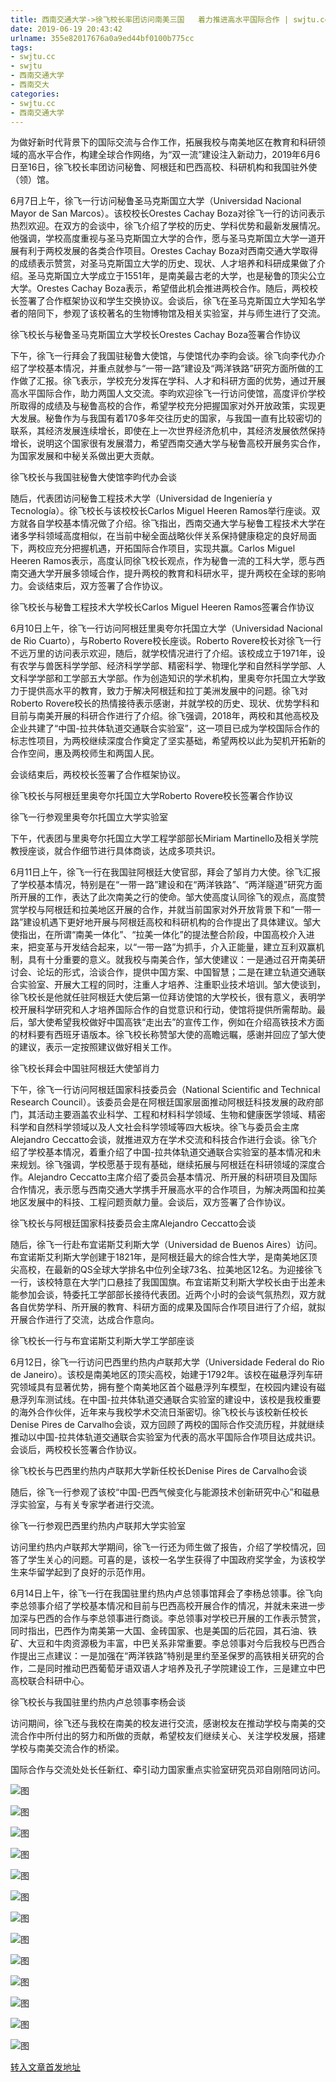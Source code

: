 ```yaml
---
title: 西南交通大学->徐飞校长率团访问南美三国   着力推进高水平国际合作 | swjtu.cc
date: 2019-06-19 20:43:42
urlname: 355e82017676a0a9ed44bf0100b775cc
tags: 
- swjtu.cc
- swjtu
- 西南交通大学
- 西南交大
categories:
- swjtu.cc
- 西南交通大学
---
```



为做好新时代背景下的国际交流与合作工作，拓展我校与南美地区在教育和科研领域的高水平合作，构建全球合作网络，为“双一流”建设注入新动力，2019年6月6日至16日，徐飞校长率团访问秘鲁、阿根廷和巴西高校、科研机构和我国驻外使（领）馆。

6月7日上午，徐飞一行访问秘鲁圣马克斯国立大学（Universidad Nacional Mayor de San Marcos）。该校校长Orestes Cachay Boza对徐飞一行的访问表示热烈欢迎。在双方的会谈中，徐飞介绍了学校的历史、学科优势和最新发展情况。他强调，学校高度重视与圣马克斯国立大学的合作，愿与圣马克斯国立大学一道开展有利于两校发展的各类合作项目。Orestes Cachay Boza对西南交通大学取得的成绩表示赞赏，对圣马克斯国立大学的历史、现状、人才培养和科研成果做了介绍。圣马克斯国立大学成立于1551年，是南美最古老的大学，也是秘鲁的顶尖公立大学。Orestes Cachay Boza表示，希望借此机会推进两校合作。随后，两校校长签署了合作框架协议和学生交换协议。会谈后，徐飞在圣马克斯国立大学知名学者的陪同下，参观了该校著名的生物博物馆及相关实验室，并与师生进行了交流。

徐飞校长与秘鲁圣马克斯国立大学校长Orestes Cachay Boza签署合作协议

下午，徐飞一行拜会了我国驻秘鲁大使馆，与使馆代办李昀会谈。徐飞向李代办介绍了学校基本情况，并重点就参与“一带一路”建设及“两洋铁路”研究方面所做的工作做了汇报。徐飞表示，学校充分发挥在学科、人才和科研方面的优势，通过开展高水平国际合作，助力两国人文交流。李昀欢迎徐飞一行访问使馆，高度评价学校所取得的成绩及与秘鲁高校的合作，希望学校充分把握国家对外开放政策，实现更大发展。秘鲁作为与我国有着170多年交往历史的国家，与我国一直有比较密切的联系，其经济发展连续增长，即使在上一次世界经济危机中，其经济发展依然保持增长，说明这个国家很有发展潜力，希望西南交通大学与秘鲁高校开展务实合作，为国家发展和中秘关系做出更大贡献。

徐飞校长与我国驻秘鲁大使馆李昀代办会谈

随后，代表团访问秘鲁工程技术大学（Universidad de Ingeniería y Tecnología）。徐飞校长与该校校长Carlos Miguel Heeren Ramos举行座谈。双方就各自学校基本情况做了介绍。徐飞指出，西南交通大学与秘鲁工程技术大学在诸多学科领域高度相似，在当前中秘全面战略伙伴关系保持健康稳定的良好局面下，两校应充分把握机遇，开拓国际合作项目，实现共赢。Carlos Miguel Heeren Ramos表示，高度认同徐飞校长观点，作为秘鲁一流的工科大学，愿与西南交通大学开展多领域合作，提升两校的教育和科研水平，提升两校在全球的影响力。会谈结束后，双方签署了合作协议。

徐飞校长与秘鲁工程技术大学校长Carlos Miguel Heeren Ramos签署合作协议

6月10日上午，徐飞一行访问阿根廷里奥夸尔托国立大学（Universidad Nacional de Rio Cuarto），与Roberto Rovere校长座谈。Roberto Rovere校长对徐飞一行不远万里的访问表示欢迎，随后，就学校情况进行了介绍。该校成立于1971年，设有农学与兽医科学学部、经济科学学部、精密科学、物理化学和自然科学学部、人文科学学部和工学部五大学部。作为创造知识的学术机构，里奥夸尔托国立大学致力于提供高水平的教育，致力于解决阿根廷和拉丁美洲发展中的问题。徐飞对Roberto Rovere校长的热情接待表示感谢，并就学校的历史、现状、优势学科和目前与南美开展的科研合作进行了介绍。徐飞强调，2018年，两校和其他高校及企业共建了“中国-拉共体轨道交通联合实验室”，这一项目已成为学校国际合作的标志性项目，为两校继续深度合作奠定了坚实基础，希望两校以此为契机开拓新的合作空间，惠及两校师生和两国人民。

会谈结束后，两校校长签署了合作框架协议。

徐飞校长与阿根廷里奥夸尔托国立大学Roberto Rovere校长签署合作协议

徐飞一行参观里奥夸尔托国立大学实验室

下午，代表团与里奥夸尔托国立大学工程学部部长Miriam Martinello及相关学院教授座谈，就合作细节进行具体商谈，达成多项共识。

6月11日上午，徐飞一行在我国驻阿根廷大使官邸，拜会了邹肖力大使。徐飞汇报了学校基本情况，特别是在“一带一路”建设和在“两洋铁路”、“两洋隧道”研究方面所开展的工作，表达了此次南美之行的使命。邹大使高度认同徐飞的观点，高度赞赏学校与阿根廷和拉美地区开展的合作，并就当前国家对外开放背景下和“一带一路”建设机遇下更好地开展与阿根廷高校和科研机构的合作提出了具体建议。邹大使指出，在所谓“南美一体化”、“拉美一体化”的提法整合阶段，中国高校介入进来，把变革与开发结合起来，以“一带一路”为抓手，介入正能量，建立互利双赢机制，具有十分重要的意义。就我校与南美合作，邹大使建议：一是通过召开南美研讨会、论坛的形式，洽谈合作，提供中国方案、中国智慧；二是在建立轨道交通联合实验室、开展大工程的同时，注重人才培养、注重职业技术培训。邹大使谈到，徐飞校长是他就任驻阿根廷大使后第一位拜访使馆的大学校长，很有意义，表明学校开展科学研究和人才培养国际合作的自觉意识和行动，使馆将提供所需帮助。最后，邹大使希望我校做好中国高铁“走出去”的宣传工作，例如在介绍高铁技术方面的材料要有西班牙语版本。徐飞校长称赞邹大使的高瞻远瞩，感谢并回应了邹大使的建议，表示一定按照建议做好相关工作。

徐飞校长拜会中国驻阿根廷大使邹肖力

下午，徐飞一行访问阿根廷国家科技委员会（National Scientific and Technical Research Council）。该委员会是在阿根廷国家层面推动阿根廷科技发展的政府部门，其活动主要涵盖农业科学、工程和材料科学领域、生物和健康医学领域、精密科学和自然科学领域以及人文社会科学领域等四大板块。徐飞与委员会主席Alejandro Ceccatto会谈，就推进双方在学术交流和科技合作进行会谈。徐飞介绍了学校基本情况，着重介绍了中国-拉共体轨道交通联合实验室的基本情况和未来规划。徐飞强调，学校愿基于现有基础，继续拓展与阿根廷在科研领域的深度合作。Alejandro Ceccatto主席介绍了委员会基本情况、所开展的科研项目及国际合作情况，表示愿与西南交通大学携手开展高水平的合作项目，为解决两国和拉美地区发展中的科技、工程问题贡献力量。会谈后，双方签署了合作协议。

徐飞校长与阿根廷国家科技委员会主席Alejandro Ceccatto会谈

随后，徐飞一行赴布宜诺斯艾利斯大学（Universidad de Buenos Aires）访问。布宜诺斯艾利斯大学创建于1821年，是阿根廷最大的综合性大学，是南美地区顶尖高校，在最新的QS全球大学排名中位列全球73名、拉美地区12名。为迎接徐飞一行，该校特意在大学门口悬挂了我国国旗。布宜诺斯艾利斯大学校长由于出差未能参加会谈，特委托工学部部长接待代表团。近两个小时的会谈气氛热烈，双方就各自优势学科、所开展的教育、科研方面的成果及国际合作项目进行了介绍，就拟开展合作进行了交流，达成合作意向。

徐飞校长一行与布宜诺斯艾利斯大学工学部座谈

6月12日，徐飞一行访问巴西里约热内卢联邦大学（Universidade Federal do Rio de Janeiro）。该校是南美地区的顶尖高校，始建于1792年。该校在磁悬浮列车研究领域具有显著优势，拥有整个南美地区首个磁悬浮列车模型，在校园内建设有磁悬浮列车测试线。在中国-拉共体轨道交通联合实验室的建设中，该校是我校重要的海外合作伙伴，近年来与我校学术交流日渐密切。徐飞校长与该校新任校长Denise Pires de Carvalho会谈，双方回顾了两校的国际合作交流历程，并就继续推动以中国-拉共体轨道交通联合实验室为代表的高水平国际合作项目达成共识。会谈后，两校校长签署合作协议。

徐飞校长与巴西里约热内卢联邦大学新任校长Denise Pires de Carvalho会谈

随后，徐飞一行参观了该校“中国-巴西气候变化与能源技术创新研究中心”和磁悬浮实验室，与有关专家学者进行交流。

徐飞一行参观巴西里约热内卢联邦大学实验室

访问里约热内卢联邦大学期间，徐飞一行还为师生做了报告，介绍了学校情况，回答了学生关心的问题。可喜的是，该校一名学生获得了中国政府奖学金，为该校学生来华留学起到了良好的示范作用。

6月14日上午，徐飞一行在我国驻里约热内卢总领事馆拜会了李杨总领事。徐飞向李总领事介绍了学校基本情况和目前与巴西高校开展合作的情况，并就未来进一步加深与巴西的合作与李总领事进行商谈。李总领事对学校已开展的工作表示赞赏，同时指出，巴西作为南美第一大国、金砖国家、也是美国的后花园，其石油、铁矿、大豆和牛肉资源极为丰富，中巴关系非常重要。李总领事对今后我校与巴西合作提出三点建议：一是加强在“两洋铁路”特别是里约至圣保罗的高铁相关研究的合作，二是同时推动巴西葡萄牙语双语人才培养及孔子学院建设工作，三是建立中巴高校联合科研中心。

徐飞校长与我国驻里约热内卢总领事李杨会谈

访问期间，徐飞还与我校在南美的校友进行交流，感谢校友在推动学校与南美的交流合作中所付出的努力和所做的贡献，希望校友们继续关心、关注学校发展，搭建学校与南美交流合作的桥梁。

国际合作与交流处处长任新红、牵引动力国家重点实验室研究员邓自刚陪同访问。



![图](https://news.swjtu.edu.cn/upload/201906/19/201906191800208051.jpg)

![图](https://news.swjtu.edu.cn/upload/201906/19/201906191759090450.jpg)

![图](https://news.swjtu.edu.cn/upload/201906/19/201906191758488949.jpg)

![图](https://news.swjtu.edu.cn/upload/201906/19/201906191757559048.jpg)

![图](https://news.swjtu.edu.cn/upload/201906/19/201906191756592606.jpg)

![图](https://news.swjtu.edu.cn/upload/201906/19/201906191756472389.jpg)

![图](https://news.swjtu.edu.cn/upload/201906/19/201906191755576571.jpg)

![图](https://news.swjtu.edu.cn/upload/201906/19/201906191753554651.jpg)

![图](https://news.swjtu.edu.cn/upload/201906/19/201906191752325253.jpg)

![图](https://news.swjtu.edu.cn/upload/201906/19/201906191752073749.jpg)

![图](https://news.swjtu.edu.cn/upload/201906/19/201906191751153519.jpg)

![图](https://news.swjtu.edu.cn/upload/201906/19/201906191750289663.jpg)

![图](https://news.swjtu.edu.cn/upload/201906/19/201906191748518927.jpg)

[转入文章首发地址](https://news.swjtu.edu.cn/shownews-18568.shtml)